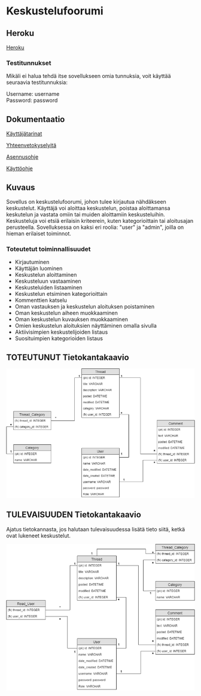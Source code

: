 # Keskustelufoorumi

## Heroku

[Heroku](https://tsoha-tyoni.herokuapp.com/)

### Testitunnukset

Mikäli ei halua tehdä itse sovellukseen omia tunnuksia, voit käyttää seuraavia testitunnuksia:

Username: username  
Password: password

## Dokumentaatio

[Käyttäjätarinat](https://github.com/lehtoneo/keskustelufoorumi/blob/master/documentation/kayttajatarinat.md)

[Yhteenvetokyselyitä](https://github.com/lehtoneo/keskustelufoorumi/blob/master/documentation/yhteenvetokyselyt.md)

[Asennusohje](https://github.com/lehtoneo/keskustelufoorumi/blob/master/documentation/asennusohje.md)

[Käyttöohje](https://github.com/lehtoneo/keskustelufoorumi/blob/master/documentation/kaytto-ohje.md)

## Kuvaus

Sovellus on keskustelufoorumi, johon tulee kirjautua nähdäkseen keskustelut. Käyttäjä voi aloittaa keskustelun, poistaa aloittamansa keskutelun ja vastata omiin tai muiden aloittamiin keskusteluihin. Keskusteluja voi etsiä erilaisin kriteerein, kuten kategorioittain tai aloitusajan perusteella. Sovelluksessa on kaksi eri roolia: "user" ja "admin", joilla on hieman erilaiset toiminnot.

### Toteutetut toiminnallisuudet

- Kirjautuminen
- Käyttäjän luominen
- Keskustelun aloittaminen
- Keskusteluun vastaaminen
- Keskusteluiden listaaminen
- Keskustelun etsiminen kategorioittain
- Kommenttien katselu
- Oman vastauksen ja keskustelun aloituksen poistaminen
- Oman keskustelun aiheen muokkaaminen
- Oman keskustelun kuvauksen muokkaaminen
- Omien keskustelun aloituksien näyttäminen omalla sivulla
- Aktiivisimpien keskustelijoiden listaus
- Suosituimpien kategorioiden listaus


## TOTEUTUNUT Tietokantakaavio

<img src="https://github.com/lehtoneo/keskustelufoorumi/blob/master/documentation/pics/tsohadbtoteutunut.png">
          
## TULEVAISUUDEN Tietokantakaavio

Ajatus tietokannasta, jos halutaan tulevaisuudessa lisätä tieto siitä, ketkä ovat lukeneet keskustelut.

<img src="https://github.com/lehtoneo/keskustelufoorumi/blob/master/documentation/pics/dbPic.png">
